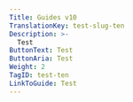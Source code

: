 ```yaml
---
Title: Guides v10
TranslationKey: test-slug-ten
Description: >-
  Test
ButtonText: Test
ButtonAria: Test
Weight: 2
TagID: test-ten
LinkToGuide: Test
---
```


